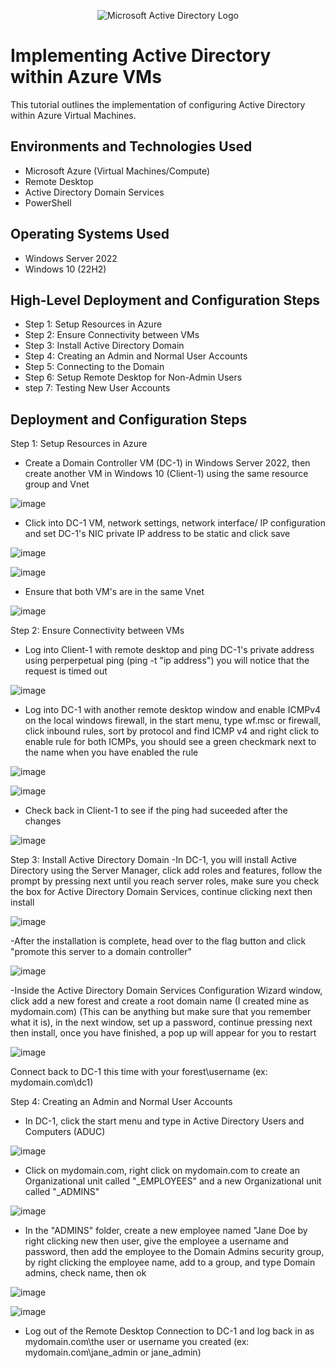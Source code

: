 <p align="center">
<img src="https://i.imgur.com/pU5A58S.png" alt="Microsoft Active Directory Logo"/>
</p>

<h1>Implementing Active Directory within Azure VMs </h1>
This tutorial outlines the implementation of configuring Active Directory within Azure Virtual Machines.<br />

<h2>Environments and Technologies Used</h2>

- Microsoft Azure (Virtual Machines/Compute)
- Remote Desktop
- Active Directory Domain Services
- PowerShell

<h2>Operating Systems Used </h2>

- Windows Server 2022
- Windows 10 (22H2)

<h2>High-Level Deployment and Configuration Steps</h2>

- Step 1: Setup Resources in Azure
- Step 2: Ensure Connectivity between VMs
- Step 3: Install Active Directory Domain
- Step 4: Creating an Admin and Normal User Accounts
- Step 5: Connecting to the Domain
- Step 6: Setup Remote Desktop for Non-Admin Users
- step 7: Testing New User Accounts  

<h2>Deployment and Configuration Steps</h2>

Step 1: Setup Resources in Azure
- Create a Domain Controller VM (DC-1) in Windows Server 2022, then create another VM in Windows 10 (Client-1) using the same resource group and Vnet

![image](https://github.com/thechristinaq/Implementing-Active-Directory-within-Azure-VMs/assets/165831241/3fd0733a-de31-44df-ae92-62ca67a129fa)

- Click into DC-1 VM, network settings, network interface/ IP configuration and set DC-1's NIC private IP address to be static and click save 

![image](https://github.com/thechristinaq/Implementing-Active-Directory-within-Azure-VMs/assets/165831241/7207c049-f8e7-4d3b-a7d4-2c1e9086a64d)

![image](https://github.com/thechristinaq/Implementing-Active-Directory-within-Azure-VMs/assets/165831241/1d2f917e-aaf2-4949-bab3-2e0a4fb96181)

- Ensure that both VM's are in the same Vnet

![image](https://github.com/thechristinaq/Implementing-Active-Directory-within-Azure-VMs/assets/165831241/b291bf82-9f92-4c8a-98e5-3647b554c444)


Step 2: Ensure Connectivity between VMs
- Log into Client-1 with remote desktop and ping DC-1's private address using perperpetual ping (ping -t "ip address") you will notice that the request is timed out 

![image](https://github.com/thechristinaq/Implementing-Active-Directory-within-Azure-VMs/assets/165831241/8a45f1cb-f2e5-4741-90ee-47b380eea905)

- Log into DC-1 with another remote desktop window and enable ICMPv4 on the local windows firewall, in the start menu, type wf.msc or firewall, click inbound rules, sort by protocol and find ICMP v4 and right click to enable rule for both ICMPs, you should see a green checkmark next to the name when you have enabled the rule 

![image](https://github.com/thechristinaq/Implementing-Active-Directory-within-Azure-VMs/assets/165831241/b0ced543-023a-40c3-b3f3-45f13d1d3361)

![image](https://github.com/thechristinaq/Implementing-Active-Directory-within-Azure-VMs/assets/165831241/148fd30f-1f05-419a-8e0e-8e966e3852bd)

- Check back in Client-1 to see if the ping had suceeded after the changes 

![image](https://github.com/thechristinaq/Implementing-Active-Directory-within-Azure-VMs/assets/165831241/76aac162-9b85-417a-9166-cda24e08b86a)


Step 3: Install Active Directory Domain
-In DC-1, you will install Active Directory using the Server Manager, click add roles and features, follow the prompt by pressing next until you reach server roles, make sure you check the box for Active Directory Domain Services, continue clicking next then install  

![image](https://github.com/thechristinaq/Implementing-Active-Directory-within-Azure-VMs/assets/165831241/8359c491-2b61-424a-a726-5925dc5bde5c)

-After the installation is complete, head over to the flag button and click "promote this server to a domain controller"

![image](https://github.com/thechristinaq/Implementing-Active-Directory-within-Azure-VMs/assets/165831241/96469376-1996-4a04-acb1-b8c9cbe5f448)

-Inside the Active Directory Domain Services Configuration Wizard window, click add a new forest and create a root domain name (I created mine as mydomain.com) (This can be anything but make sure that you remember what it is), in the next window, set up a password,  continue pressing next then install, once you have finished, a pop up will appear for you to restart

![image](https://github.com/thechristinaq/Implementing-Active-Directory-within-Azure-VMs/assets/165831241/6b940020-f122-40c1-810d-86443a9751c0)

Connect back to DC-1 this time with your forest\username (ex: mydomain.com\dc1)


Step 4: Creating an Admin and Normal User Accounts
- In DC-1, click the start menu and type in Active Directory Users and Computers (ADUC)

![image](https://github.com/thechristinaq/Implementing-Active-Directory-within-Azure-VMs/assets/165831241/58a1c779-04e8-4c5f-87f1-845ea173b9ff)

- Click on mydomain.com, right click on mydomain.com to create an Organizational unit called "_EMPLOYEES" and a new Organizational unit called "_ADMINS"

![image](https://github.com/thechristinaq/Implementing-Active-Directory-within-Azure-VMs/assets/165831241/0407989e-b4dc-43fa-bcf9-20264444b94e)

- In the "ADMINS" folder, create a new employee named "Jane Doe by right clicking new then user, give the employee a username and password, then add the employee to the Domain Admins security group, by right clicking the employee name, add to a group, and type Domain admins, check name, then ok  

![image](https://github.com/thechristinaq/Implementing-Active-Directory-within-Azure-VMs/assets/165831241/e6c29581-b10d-473e-a855-8283616b2453)

![image](https://github.com/thechristinaq/Implementing-Active-Directory-within-Azure-VMs/assets/165831241/d3f6e405-8da5-4cf1-80fd-f8df7e93c499)

- Log out of the Remote Desktop Connection to DC-1 and log back in as mydomain.com\the user or username you created (ex: mydomain.com\jane_admin or jane_admin)  






